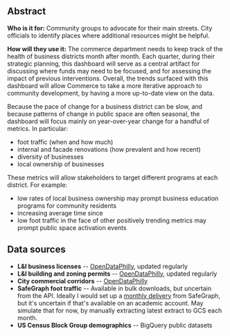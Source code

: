 ## Abstract

**Who is it for:** Community groups to advocate for their main streets. City officials to identify places where additional resources might be helpful.

**How will they use it:** The commerce department needs to keep track of the health of business districts month after month. Each quarter, during their strategic planning, this dashboard will serve as a central artifact for discussing where funds may need to be focused, and for assessing the impact of previous interventions. Overall, the trends surfaced with this dashboard will allow Commerce to take a more iterative approach to community development, by having a more up-to-date view on the data.

Because the pace of change for a business district can be slow, and because patterns of change in public space are often seasonal, the dashboard will focus mainly on year-over-year change for a handful of metrics. In particular:
- foot traffic (when and how much)
- internal and facade renovations (how prevalent and how recent)
- diversity of businesses
- local ownership of businesses

These metrics will allow stakeholders to target different programs at each district. For example:
- low rates of local business ownership may prompt business education programs for community residents
- increasing average time since
- low foot traffic in the face of other positively trending metrics may prompt public space activation events

## Data sources

- **L&I business licenses** -- [OpenDataPhilly](https://opendataphilly.org/dataset/licenses-and-inspections-business-licenses), updated regularly
- **L&I building and zoning permits** -- [OpenDataPhilly](https://opendataphilly.org/dataset/licenses-and-inspections-building-permits), updated regularly
- **City commercial corridors** -- [OpenDataPhilly](https://opendataphilly.org/dataset/commercial-corridors/resource/b8cf80de-88af-4eb7-9392-95980fef319b)
- **SafeGraph foot traffic** -- Available in bulk downloads, but uncertain from the API. Ideally I would set up a [monthly delivery](https://docs.safegraph.com/docs/bulk-data-delivery) from SafeGraph, but it's uncertain if that's available on an academic account. May simulate that for now, by manually extracting latest extract to GCS each month.
- **US Census Block Group demographics** -- BigQuery public datasets
